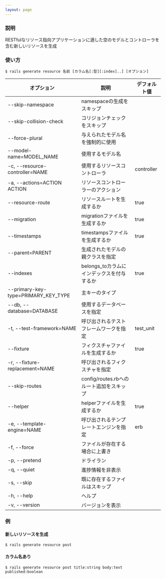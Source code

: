 ```yaml
---
layout: page
---
```


### 説明

RESTfulなリソース指向アプリケーションに適した空のモデルとコントローラを含む新しいリソースを生成

### 使い方

    $ rails generate resource 名前 [カラム名[:型][:index]..] [オプション]

| オプション                          | 説明                                       | デフォルト値 |
| ----------------------------------- | ------------------------------------------ | ------------ |
| --skip-namespace                    | namespaceの生成をスキップ                  |              |
| --skip-collision-check              | コリジョンチェックをスキップ               |              |
| --force-plural                      | 与えられたモデル名を強制的に使用           |              |
| --model-name=MODEL_NAME             | 使用するモデル名                           |              |
| -c, --resource-controller=NAME      | 使用するリソースコントローラ               | controller   |
| -a, --actions=ACTION ACTION         | リソースコントローラーのアクション         |              |
| --resource-route                    | リソースルートを生成するか                 | true         |
| --migration                         | migrationファイルを生成するか              | true         |
| --timestamps                        | timestampsファイルを生成するか             | true         |
| --parent=PARENT                     | 生成されたモデルの親クラスを指定           |              |
| --indexes                           | belongs_toカラムにインデックスを付与するか | true         |
| --primary-key-type=PRIMARY_KEY_TYPE | 主キーのタイプ                             |              |
| --db, --database=DATABASE           | 使用するデータベースを指定                 |
| -t, --test-framework=NAME           | 呼び出されるテストフレームワークを指定     | test_unit    |
| --fixture                           | フィクスチャファイルを生成するか           | true         |
| -r, --fixture-replacement=NAME      | 呼び出されるフィクスチャを指定             |              |
| --skip-routes                       | config/routes.rbへのルート追加をスキップ   |              |
| --helper                            | helperファイルを生成するか                 | true         |
| -e, --template-engine=NAME          | 呼び出されるテンプレートエンジンを指定     | erb          |
| -f, --force                         | ファイルが存在する場合に上書き             |              |
| -p, --pretend                       | ドライラン                                 |              |
| -q, --quiet                         | 進捗情報を非表示                           |              |
| -s, --skip                          | 既に存在するファイルはスキップ     |              |
| -h, --help                          | ヘルプ                                     |              |
| -v, --version                       | バージョンを表示                           |              |

### 例

#### 新しいリソースを生成

    $ rails generate resource post

#### カラム名あり

    $ rails generate resource post title:string body:text published:boolean
